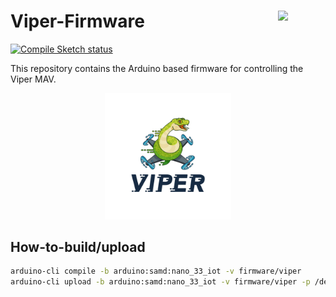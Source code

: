 <a href="https://107-systems.org/"><img align="right" src="https://raw.githubusercontent.com/107-systems/.github/main/logo/107-systems.png" width="15%"></a>
Viper-Firmware
==============

[![Compile Sketch status](https://github.com/107-systems/Viper-Firmware/workflows/Compile%20Sketch/badge.svg)](https://github.com/107-systems/Viper-Firmware/actions?workflow=Compile+Sketch)

This repository contains the Arduino based firmware for controlling the Viper MAV.

<p align="center">
  <a href="https://github.com/107-systems/Viper-Firmware"><img src="https://github.com/107-systems/.github/raw/main/logo/viper.jpg" width="40%"></a>
</p>

## How-to-build/upload
```bash
arduino-cli compile -b arduino:samd:nano_33_iot -v firmware/viper
arduino-cli upload -b arduino:samd:nano_33_iot -v firmware/viper -p /dev/ttyACM0
```
